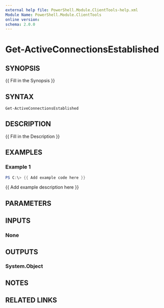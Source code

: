 ```yaml
---
external help file: PowerShell.Module.ClientTools-help.xml
Module Name: PowerShell.Module.ClientTools
online version:
schema: 2.0.0
---
```


# Get-ActiveConnectionsEstablished

## SYNOPSIS
{{ Fill in the Synopsis }}

## SYNTAX

```
Get-ActiveConnectionsEstablished
```

## DESCRIPTION
{{ Fill in the Description }}

## EXAMPLES

### Example 1
```powershell
PS C:\> {{ Add example code here }}
```

{{ Add example description here }}

## PARAMETERS

## INPUTS

### None

## OUTPUTS

### System.Object
## NOTES

## RELATED LINKS
